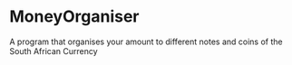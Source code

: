 # MoneyOrganiser
A program that organises your amount to different notes and coins of the South African Currency
